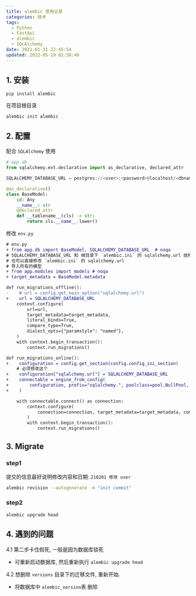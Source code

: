 ```yaml
---
title: alembic 使用记录
categories: 技术
tags:
  - Python
  - FastApi
  - alembic
  - SQLAlchemy
date: 2021-01-31 22:45:54
updated: 2022-05-19 02:58:40
---
```


## 1. 安装

`pip install alembic`

在项目根目录

`alembic init alembic`

## 2. 配置

配合 `SQLAlchemy` 使用

```python
# app.db
from sqlalchemy.ext.declarative import as_declarative, declared_attr

SQLALCHEMY_DATABASE_URL = postgres://<user>:<password>@localhost/<dbname>

@as_declarative()
class BaseModel:
    id: Any
    __name__: str
    @declared_attr
    def __tablename__(cls) -> str:
        return cls.__name__.lower()
```

修改 `env.py`

```diff
# env.py
+ from app.db import BaseModel, SQLALCHEMY_DATABASE_URL  # noqa
# SQLALCHEMY_DATABASE_URL 和 根目录下 `alembic.ini` 的 sqlalchemy.url 结构相同
# 也可以直接修改 `alembic.ini` 的 sqlalchemy.url
# 导入所有的模型
+ from app.modules import models # noqa
+ target_metadata = BaseModel.metadata

def run_migrations_offline():
-    # url = config.get_main_option("sqlalchemy.url")
+    url = SQLALCHEMY_DATABASE_URL
    context.configure(
        url=url,
        target_metadata=target_metadata,
        literal_binds=True,
        compare_type=True,
        dialect_opts={"paramstyle": "named"},
    )
    with context.begin_transaction():
        context.run_migrations()

def run_migrations_online():
+    configuration = config.get_section(config.config_ini_section)
    # 必须修改这个
+    configuration["sqlalchemy.url"] = SQLALCHEMY_DATABASE_URL
+    connectable = engine_from_config(
+        configuration, prefix="sqlalchemy.", poolclass=pool.NullPool,
+    )

    with connectable.connect() as connection:
        context.configure(
            connection=connection, target_metadata=target_metadata, compare_type=True
        )
        with context.begin_transaction():
            context.run_migrations()
```

## 3. Migrate

### step1

提交的信息最好说明修改内容和日期: `210201 修改 user`

```sh
alembic revision --autogenerate -m "init commit"
```

### step2

`alembic upgrade head`

## 4. 遇到的问题

4.1 第二步卡住假死, 一般是因为数据库锁死

- 可重新启动数据库, 然后重新执行 `alembic upgrade head`

4.2 想删除 `versions` 目录下的迁移文件, 重新开始.

- 将数据库中 `alembic_version`表 删除
